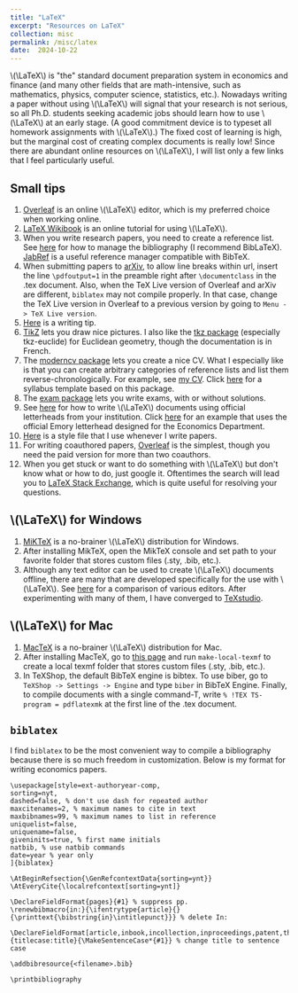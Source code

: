 ```yaml
---
title: "LaTeX"
excerpt: "Resources on LaTeX"
collection: misc
permalink: /misc/latex
date:  2024-10-22
---
```


\\(\LaTeX\\) is "the" standard document preparation system in economics and finance (and many other fields that are math-intensive, such as mathematics, physics, computer science, statistics, etc.).  Nowadays writing a paper without using \\(\LaTeX\\) will signal that your research is not serious, so all Ph.D. students seeking academic jobs should learn how to use \\(\LaTeX\\) at an early stage.  (A good commitment device is to typeset all homework assignments with \\(\LaTeX\\).)  The fixed cost of learning is high, but the marginal cost of creating complex documents is really low!  Since there are abundant online resources on \\(\LaTeX\\), I will list only a few links that I feel particularly useful.

## Small tips

1. [Overleaf](https://www.overleaf.com) is an online \\(\LaTeX\\) editor, which is my preferred choice when working online.
1. [LaTeX Wikibook](https://en.wikibooks.org/wiki/LaTeX) is an online tutorial for using \\(\LaTeX\\).
1. When you write research papers, you need to create a reference list. See [here](https://en.wikibooks.org/wiki/LaTeX/Bibliography_Management) for how to manage the bibliography (I recommend BibLaTeX). [JabRef](http://www.jabref.org/) is a useful reference manager compatible with BibTeX.
1. When submitting papers to [arXiv](https://arxiv.org/), to allow line breaks within url, insert the line `\pdfoutput=1` in the preamble right after `\documentclass` in the .tex document. Also, when the TeX Live version of Overleaf and arXiv are different, `biblatex` may not compile properly. In that case, change the TeX Live version in Overleaf to a previous version by going to `Menu -> TeX Live version`.
1. [Here](/files/latextips.pdf) is a writing tip.
1. [TikZ](https://en.wikibooks.org/wiki/LaTeX/PGF/TikZ) lets you draw nice pictures. I also like the [tkz package](https://ctan.org/tex-archive/macros/latex/contrib/tkz) (especially tkz-euclide) for Euclidean geometry, though the documentation is in French.
1. The [moderncv package](https://ctan.org/tex-archive/macros/latex/contrib/moderncv) lets you create a nice CV.  What I especially like is that you can create arbitrary categories of reference lists and list them reverse-chronologically. For example, see [my CV](https://alexisakira.github.io/cv/). Click [here](/files/syllabus_template.zip) for a syllabus template based on this package.
1. The [exam package](https://ctan.org/tex-archive/macros/latex/contrib/exam) lets you write exams, with or without solutions.
1. See [here](https://tex.stackexchange.com/questions/837/pdf-letterhead-as-document-background) for how to write \\(\LaTeX\\) documents using official letterheads from your institution. Click [here](/files/university_letter_template.zip) for an example that uses the official Emory letterhead designed for the Economics Department.
1. [Here](/files/test.sty) is a style file that I use whenever I write papers.
1. For writing coauthored papers, [Overleaf](https://www.overleaf.com) is the simplest, though you need the paid version for more than two coauthors.
1. When you get stuck or want to do something with \\(\LaTeX\\) but don't know what or how to do, just google it.  Oftentimes the search will lead you to [LaTeX Stack Exchange](https://tex.stackexchange.com/), which is quite useful for resolving your questions.

## \\(\LaTeX\\) for Windows

1. [MiKTeX](https://miktex.org/) is a no-brainer \\(\LaTeX\\) distribution for Windows.
1. After installing MikTeX, open the MikTeX console and set path to your favorite folder that stores custom files (.sty, .bib, etc.).
1. Although any text editor can be used to create \\(\LaTeX\\) documents offline, there are many that are developed specifically for the use with \\(\LaTeX\\). See [here](https://en.wikipedia.org/wiki/Comparison_of_TeX_editors) for a comparison of various editors.  After experimenting with many of them, I have converged to [TeXstudio](https://texstudio.org/).

## \\(\LaTeX\\) for Mac

1. [MacTeX](https://www.tug.org/mactex/) is a no-brainer \\(\LaTeX\\) distribution for Mac.
1. After installing MacTeX, go to [this page](https://github.com/amunn/make-local-texmf) and run ``make-local-texmf`` to create a local texmf folder that stores custom files (.sty, .bib, etc.).
1. In TeXShop, the default BibTeX engine is bibtex. To use biber, go to ``TeXShop -> Settings -> Engine`` and type ``biber`` in BibTeX Engine. Finally, to compile documents with a single command-T, write ``% !TEX TS-program = pdflatexmk`` at the first line of the .tex document.

## `biblatex`

I find `biblatex` to be the most convenient way to compile a bibliography because there is so much freedom in customization. Below is my format for writing economics papers.

````
\usepackage[style=ext-authoryear-comp,
sorting=nyt,
dashed=false, % don't use dash for repeated author
maxcitenames=2, % maximum names to cite in text
maxbibnames=99, % maximum names to list in reference
uniquelist=false,
uniquename=false,
giveninits=true, % first name initials
natbib, % use natbib commands
date=year % year only
]{biblatex}

\AtBeginRefsection{\GenRefcontextData{sorting=ynt}}
\AtEveryCite{\localrefcontext[sorting=ynt]}

\DeclareFieldFormat{pages}{#1} % suppress pp.
\renewbibmacro{in:}{\ifentrytype{article}{}{\printtext{\bibstring{in}\intitlepunct}}} % delete In:

\DeclareFieldFormat[article,inbook,incollection,inproceedings,patent,thesis,unpublished]{titlecase:title}{\MakeSentenceCase*{#1}} % change title to sentence case

\addbibresource{<filename>.bib}

\printbibliography

````